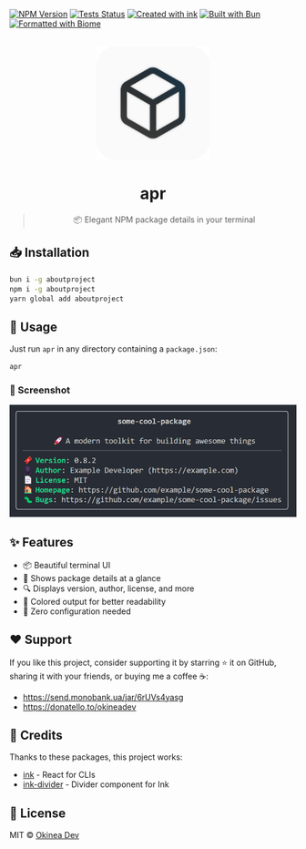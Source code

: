 <!-- markdownlint-disable first-line-h1 -->
[![NPM Version](https://img.shields.io/npm/v/aboutproject?logo=npm&logoColor=212121&label=version&labelColor=FAFAFA&color=212121)](https://npmjs.com/package/aboutproject) [![Tests Status](https://img.shields.io/github/actions/workflow/status/cli-stuff/apr/test.yml?label=tests&labelColor=212121)](https://github.com/cli-stuff/apr/actions/workflows/test.yml) [![Created with ink](https://img.shields.io/badge/%F0%9F%8C%88_Created_with-ink-fafafa?labelColor=212121)](https://github.com/vadimdemedes/ink) [![Built with Bun](https://img.shields.io/badge/Built_with-Bun-fbf0df?logo=bun&labelColor=212121)](https://bun.sh) [![Formatted with Biome](https://img.shields.io/badge/Formatted_with-Biome-60a5fa?style=flat&logo=biome&labelColor=212121)](https://biomejs.dev/)

<!-- markdownlint-disable-next-line no-inline-html -->
<br>

<!-- markdownlint-capture -->
<!-- markdownlint-disable no-inline-html heading-start-left -->
<div align="center">
  <a href="https://github.com/cli-stuff/apr">
    <img src="./assets/logo.svg" alt="apr" width="200" />
  </a>

  # apr

  > 📦 Elegant NPM package details in your terminal
</div>
<!-- markdownlint-restore -->

## 📥 Installation

```bash
bun i -g aboutproject
npm i -g aboutproject
yarn global add aboutproject
```

## 🚀 Usage

Just run `apr` in any directory containing a `package.json`:

```bash
apr
```

### 📸 Screenshot

<!-- markdownlint-disable-next-line no-inline-html -->
<img src="./assets/screenshot.png" alt="screenshot" width="600" />

## ✨ Features

- 📦 Beautiful terminal UI
- 🎯 Shows package details at a glance
- 🔍 Displays version, author, license, and more
- 🎨 Colored output for better readability
- 🚀 Zero configuration needed

## ❤️ Support

If you like this project, consider supporting it by starring ⭐ it on GitHub, sharing it with your friends, or buying me a coffee ☕:

- <https://send.monobank.ua/jar/6rUVs4yasg>
- <https://donatello.to/okineadev>

## 🙏 Credits

Thanks to these packages, this project works:

- [ink](https://github.com/vadimdemedes/ink) - React for CLIs
- [ink-divider](https://github.com/JureSotosek/ink-divider) - Divider component for Ink

## 📝 License

MIT © [Okinea Dev](https://github.com/okineadev)
